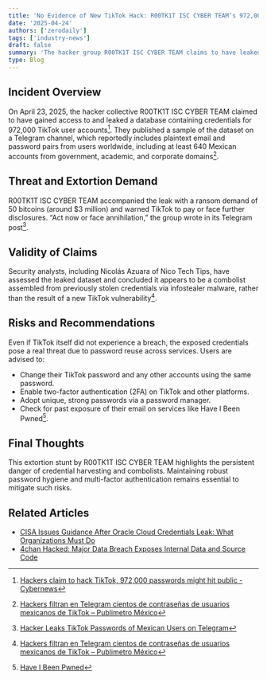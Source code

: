 ```yaml
---
title: 'No Evidence of New TikTok Hack: R00TK1T ISC CYBER TEAM’s 972,000 Password Leak Debunked'
date: '2025-04-24'
authors: ['zerodaily']
tags: ['industry-news']
draft: false
summary: 'The hacker group R00TK1T ISC CYBER TEAM claims to have leaked 972,000 TikTok user credentials and is demanding 50 BTC for further silence.'
type: Blog
---
```


## Incident Overview

On April 23, 2025, the hacker collective R00TK1T ISC CYBER TEAM claimed to have gained access to and leaked a database containing credentials for 972,000 TikTok user accounts[^1]. They published a sample of the dataset on a Telegram channel, which reportedly includes plaintext email and password pairs from users worldwide, including at least 640 Mexican accounts from government, academic, and corporate domains[^2].

## Threat and Extortion Demand

R00TK1T ISC CYBER TEAM accompanied the leak with a ransom demand of 50 bitcoins (around $3 million) and warned TikTok to pay or face further disclosures. “Act now or face annihilation,” the group wrote in its Telegram post[^3].

## Validity of Claims

Security analysts, including Nicolás Azuara of Nico Tech Tips, have assessed the leaked dataset and concluded it appears to be a combolist assembled from previously stolen credentials via infostealer malware, rather than the result of a new TikTok vulnerability[^2].

## Risks and Recommendations

Even if TikTok itself did not experience a breach, the exposed credentials pose a real threat due to password reuse across services. Users are advised to:

- Change their TikTok password and any other accounts using the same password.
- Enable two-factor authentication (2FA) on TikTok and other platforms.
- Adopt unique, strong passwords via a password manager.
- Check for past exposure of their email on services like Have I Been Pwned[^5].

## Final Thoughts

This extortion stunt by R00TK1T ISC CYBER TEAM highlights the persistent danger of credential harvesting and combolists. Maintaining robust password hygiene and multi-factor authentication remains essential to mitigate such risks.

## Related Articles

- [CISA Issues Guidance After Oracle Cloud Credentials Leak: What Organizations Must Do](/blog/2025-04-18-oracle-cloud-credentials-leak-cisa-guidance)
- [4chan Hacked: Major Data Breach Exposes Internal Data and Source Code](/blog/2025-04-16-4chan-hack)

[^1]: [Hackers claim to hack TikTok, 972,000 passwords might hit public - Cybernews](https://cybernews.com/security/tiktok-hack-passwords/)
[^2]: [Hackers filtran en Telegram cientos de contraseñas de usuarios mexicanos de TikTok – Publimetro México](https://www.publimetro.com.mx/tecnologia/2025/04/23/hackers-filtran-en-telegram-cientos-de-contrasenas-de-usuarios-mexicanos-de-tiktok/)
[^3]: [Hacker Leaks TikTok Passwords of Mexican Users on Telegram](https://blog.tecnetone.com/en-us/massive-leak-of-tiktok-passwords-from-mexico-on-telegram)
[^5]: [Have I Been Pwned](https://haveibeenpwned.com/)
